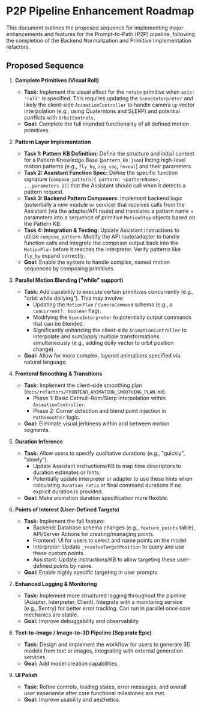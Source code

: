 # P2P Pipeline Enhancement Roadmap

This document outlines the proposed sequence for implementing major enhancements and features for the Prompt-to-Path (P2P) pipeline, following the completion of the Backend Normalization and Primitive Implementation refactors.

## Proposed Sequence

1.  **Complete Primitives (Visual Roll)**
    *   **Task:** Implement the visual effect for the `rotate` primitive when `axis: 'roll'` is specified. This requires updating the `SceneInterpreter` and likely the client-side `AnimationController` to handle camera `up` vector interpolation (e.g., using Quaternions and SLERP) and potential conflicts with `OrbitControls`.
    *   **Goal:** Complete the full intended functionality of all defined motion primitives.

2.  **Pattern Layer Implementation**
    *   **Task 1: Pattern KB Definition:** Define the structure and initial content for a Pattern Knowledge Base (`pattern_kb.json`) listing high-level motion patterns (e.g., `fly_by`, `zig_zag`, `reveal`) and their parameters.
    *   **Task 2: Assistant Function Spec:** Define the specific function signature (`compose_pattern({ pattern: <patternName>, ...parameters })`) that the Assistant should call when it detects a pattern request.
    *   **Task 3: Backend Pattern Composers:** Implement backend logic (potentially a new module or service) that receives calls from the Assistant (via the adapter/API route) and translates a pattern name + parameters into a sequence of primitive `MotionStep` objects based on the Pattern KB.
    *   **Task 4: Integration & Testing:** Update Assistant instructions to utilize `compose_pattern`. Modify the API route/adapter to handle function calls and integrate the composer output back into the `MotionPlan` before it reaches the interpreter. Verify patterns like `fly_by` expand correctly.
    *   **Goal:** Enable the system to handle complex, named motion sequences by composing primitives.

3.  **Parallel Motion Blending ("while" support)**
    *   **Task:** Add capability to execute certain primitives concurrently (e.g., "orbit while dollying"). This may involve:
        *   Updating the `MotionPlan` / `CameraCommand` schema (e.g., a `concurrent?: boolean` flag).
        *   Modifying the `SceneInterpreter` to potentially output commands that can be blended.
        *   Significantly enhancing the client-side `AnimationController` to interpolate and sum/apply multiple transformations simultaneously (e.g., adding dolly vector to orbit position change).
    *   **Goal:** Allow for more complex, layered animations specified via natural language.

4.  **Frontend Smoothing & Transitions**
    *   **Task:** Implement the client-side smoothing plan (`docs/refactors/FRONTEND_ANIMATION_SMOOTHING_PLAN.md`).
        *   Phase 1: Basic Catmull-Rom/Slerp interpolation within `AnimationController`.
        *   Phase 2: Corner detection and blend point injection in `PathSmoother` logic.
    *   **Goal:** Eliminate visual jerkiness within and between motion segments.

5.  **Duration Inference**
    *   **Task:** Allow users to specify qualitative durations (e.g., "quickly", "slowly").
        *   Update Assistant instructions/KB to map time descriptors to duration estimates or hints.
        *   Potentially update interpreter or adapter to use these hints when calculating `duration_ratio` or final command durations if no explicit duration is provided.
    *   **Goal:** Make animation duration specification more flexible.

6.  **Points of Interest (User-Defined Targets)**
    *   **Task:** Implement the full feature:
        *   Backend: Database schema changes (e.g., `feature_points` table), API/Server Actions for creating/managing points.
        *   Frontend: UI for users to select and name points on the model.
        *   Interpreter: Update `_resolveTargetPosition` to query and use these custom points.
        *   Assistant: Update instructions/KB to allow targeting these user-defined points by name.
    *   **Goal:** Enable highly specific targeting in user prompts.

7.  **Enhanced Logging & Monitoring**
    *   **Task:** Implement more structured logging throughout the pipeline (Adapter, Interpreter, Client). Integrate with a monitoring service (e.g., Sentry) for better error tracking. Can run in parallel once core mechanics are stable.
    *   **Goal:** Improve debuggability and observability.

8.  **Text-to-Image / Image-to-3D Pipeline (Separate Epic)**
    *   **Task:** Design and implement the workflow for users to generate 3D models from text or images, integrating with external generation services.
    *   **Goal:** Add model creation capabilities.

9.  **UI Polish**
    *   **Task:** Refine controls, loading states, error messages, and overall user experience after core functional milestones are met.
    *   **Goal:** Improve usability and aesthetics. 